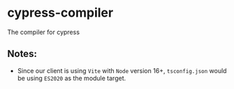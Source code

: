 # cypress-compiler

The compiler for cypress

## Notes:

- Since our client is using `Vite` with `Node` version 16+, `tsconfig.json` would be using `ES2020` as the module target.
